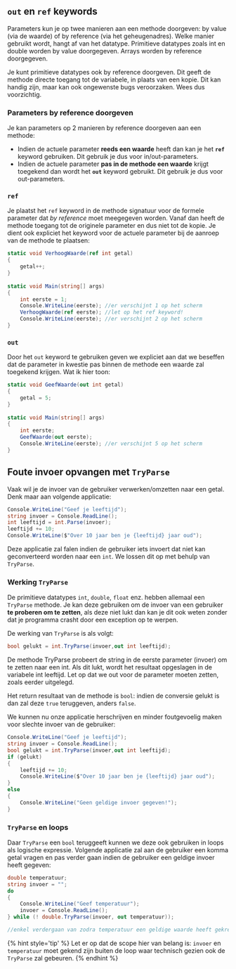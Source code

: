 ## ``out`` en ``ref`` keywords

Parameters kun je op twee manieren aan een methode doorgeven: by value (via de waarde) of by reference (via het geheugenadres). Welke manier gebruikt wordt, hangt af van het datatype. Primitieve datatypes zoals int en double worden by value doorgegeven. Arrays worden by reference doorgegeven.

Je kunt primitieve datatypes ook by reference doorgeven. Dit geeft de methode directe toegang tot de variabele, in plaats van een kopie. Dit kan handig zijn, maar kan ook ongewenste bugs veroorzaken. Wees dus voorzichtig.


### Parameters by reference doorgeven

Je kan parameters op 2 manieren by reference doorgeven aan een methode:

* Indien de actuele parameter **reeds een waarde** heeft dan kan je het **``ref``** keyword gebruiken. Dit gebruik je dus voor in/out-parameters.
* Indien de actuele parameter **pas in de methode een waarde** krijgt toegekend dan wordt het **``out``** keyword gebruikt. Dit gebruik je dus voor out-parameters.

### ``ref``
Je plaatst het ``ref`` keyword in de methode signatuur voor de formele parameter dat *by reference* moet meegegeven worden. Vanaf dan heeft de methode toegang tot de originele parameter en dus niet tot de kopie. Je dient ook expliciet het keyword voor de actuele parameter bij de aanroep van de methode te plaatsen:


```csharp
static void VerhoogWaarde(ref int getal)
{
    getal++;
}
 
static void Main(string[] args)
{
    int eerste = 1;
    Console.WriteLine(eerste); //er verschijnt 1 op het scherm
    VerhoogWaarde(ref eerste); //let op het ref keyword!
    Console.WriteLine(eerste); //er verschijnt 2 op het scherm
}
```



### ``out``
Door het ``out`` keyword te gebruiken geven we expliciet aan dat we beseffen dat de parameter in kwestie pas binnen de methode een waarde zal toegekend krijgen. Wat ik hier toon:


```csharp
static void GeefWaarde(out int getal)
{
    getal = 5;
}
 
static void Main(string[] args)
{
    int eerste;
    GeefWaarde(out eerste);
    Console.WriteLine(eerste); //er verschijnt 5 op het scherm
}
```

## Foute invoer opvangen met ``TryParse``

Vaak wil je de invoer van de gebruiker verwerken/omzetten naar een getal. Denk maar aan volgende applicatie:
```csharp
Console.WriteLine("Geef je leeftijd");
string invoer = Console.ReadLine();
int leeftijd = int.Parse(invoer);
leeftijd += 10;
Console.WriteLine($"Over 10 jaar ben je {leeftijd} jaar oud");
```

Deze applicatie zal falen indien de gebruiker iets invoert dat niet kan geconverteerd worden naar een ``int``. We lossen dit op met behulp van ``TryParse``.

### Werking ``TryParse``

De primitieve datatypes ``int``, ``double``, ``float`` enz. hebben allemaal een ``TryParse`` methode. Je kan deze gebruiken om de invoer van een gebruiker **te proberen om te zetten**, als deze niet lukt dan kan je dit ook weten zonder dat je programma crasht door een exception op te werpen. 

De werking van ``TryParse`` is als volgt:


```csharp
bool gelukt = int.TryParse(invoer,out int leeftijd);
```

De methode TryParse probeert de string in de eerste parameter (invoer) om te zetten naar een int. Als dit lukt, wordt het resultaat opgeslagen in de variabele int leeftijd. Let op dat we out voor de parameter moeten zetten, zoals eerder uitgelegd.

Het return resultaat van de methode is ``bool``: indien de conversie gelukt is dan zal deze ``true`` teruggeven, anders ``false``.

We kunnen nu onze applicatie herschrijven en minder foutgevoelig maken voor slechte invoer van de gebruiker:

```csharp
Console.WriteLine("Geef je leeftijd");
string invoer = Console.ReadLine();
bool gelukt = int.TryParse(invoer,out int leeftijd);
if (gelukt)
{
    leeftijd += 10;
    Console.WriteLine($"Over 10 jaar ben je {leeftijd} jaar oud");
}
else
{
    Console.WriteLine("Geen geldige invoer gegeven!");
}
```

### ``TryParse`` en loops

Daar ``TryParse`` een ``bool`` teruggeeft kunnen we deze ook gebruiken in loops als logische expressie. Volgende applicatie zal aan de gebruiker een komma getal vragen en pas verder gaan indien de gebruiker een geldige invoer heeft gegeven:

```csharp
double temperatuur;
string invoer = "";
do
{
    Console.WriteLine("Geef temperatuur");
    invoer = Console.ReadLine();
} while (! double.TryParse(invoer, out temperatuur));

//enkel verdergaan van zodra temperatuur een geldige waarde heeft gekregen
```

{% hint style='tip' %}
Let er op dat de scope hier van belang is: ``invoer`` en ``temperatuur`` moet gekend zijn buiten de loop waar technisch gezien ook de ``TryParse`` zal gebeuren. 
{% endhint %}

